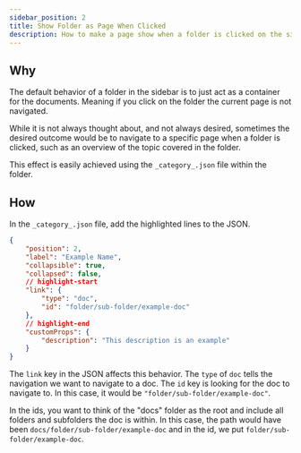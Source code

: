 ```yaml
---
sidebar_position: 2
title: Show Folder as Page When Clicked
description: How to make a page show when a folder is clicked on the sidebar
---
```

## Why
The default behavior of a folder in the sidebar is to just act as a container for the documents. Meaning if you click on the folder the current page is not navigated.

While it is not always thought about, and not always desired, sometimes the desired outcome would be to navigate to a specific page when a folder is clicked, such as an overview of the topic covered in the folder.

This effect is easily achieved using the `_category_.json` file within the folder. 
## How

In the `_category_.json` file, add the highlighted lines to the JSON.  

```json
{
    "position": 2,
    "label": "Example Name",
    "collapsible": true,
    "collapsed": false,
    // highlight-start
    "link": {
        "type": "doc",
        "id": "folder/sub-folder/example-doc"
    },
    // highlight-end
    "customProps": {
        "description": "This description is an example"
    }
}
```

The `link` key in the JSON affects this behavior. The `type` of `doc` tells the navigation we want to navigate to a doc. The `id` key is looking for the doc to navigate to. In this case, it would be `"folder/sub-folder/example-doc"`. 

In the ids, you want to think of the "docs" folder as the root and include all folders and subfolders the doc is within. In this case, the path would have been `docs/folder/sub-folder/example-doc` and in the id, we put `folder/sub-folder/example-doc`.

